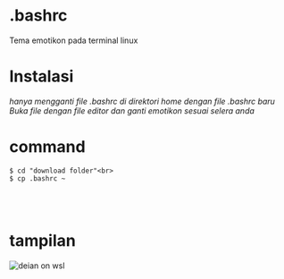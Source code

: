 # .bashrc
Tema emotikon pada terminal linux
<br>
# Instalasi
<i>hanya mengganti file .bashrc di direktori home dengan file .bashrc baru</i><br>
<i>Buka file dengan file editor dan ganti emotikon sesuai selera anda</i><br>

# command
```
$ cd "download folder"<br>
$ cp .bashrc ~
```
<br><br>
# tampilan
![deian on wsl](https://raw.githubusercontent.com/bukanspot/.bashrc/main/debian-wsl.png)
